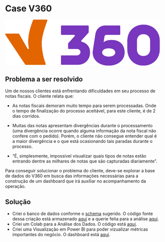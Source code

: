 # Case V360
![texto](https://github.com/waltercrastobr/CaseV360/blob/main/png_v360.png)



## Problema a ser resolvido
Um de nossos clientes está enfrentando dificuldades em seu processo de notas fiscais. O cliente relata que:

- As notas fiscais demoram muito tempo para serem processadas. Onde o tempo de finalização do processo aceitável, para este cliente, é de 2 dias corridos.

- Muitas das notas apresentam divergências durante o processamento (uma divergência ocorre quando alguma informação da nota fiscal não confere com o pedido). Porém, o cliente não consegue entender qual é a maior divergência e o que está ocasionando tais paradas durante o processo.

- “É, simplesmente, impossível visualizar quais tipos de notas estão entrando dentre as milhares de notas que são capturadas diariamente”.

Para conseguir solucionar o problema do cliente, deve-se explorar a base de dados do V360 em busca das informações necessárias para a construção de um dashboard que irá auxiliar no acompanhamento da operação.


## Solução
- Criei o banco de dados conforme o [schema](https://github.com/waltercrastobr/CaseV360/blob/main/schema.png) sugerido. O código fonte dessa criação está armazenado [aqui]() e a querie feita para a análise [aqui]().
- Criei um Colab para a Análise dos Dados. O código está [aqui]().
- Criei uma Visualização em Power BI para poder vizualizar métricas importantes do negócio. O dashboard está [aqui]().
